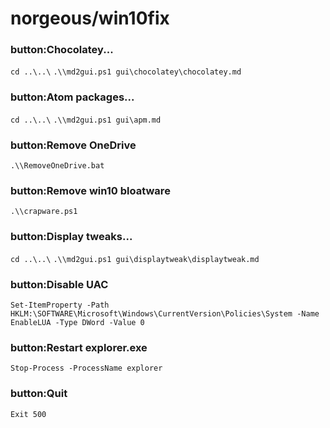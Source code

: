 # norgeous/win10fix

### button:Chocolatey...
`cd ..\..\`
`.\\md2gui.ps1 gui\chocolatey\chocolatey.md`
### button:Atom packages...
`cd ..\..\`
`.\\md2gui.ps1 gui\apm.md`
### button:Remove OneDrive
`.\\RemoveOneDrive.bat`
### button:Remove win10 bloatware
`.\\crapware.ps1`
### button:Display tweaks...
`cd ..\..\`
`.\\md2gui.ps1 gui\displaytweak\displaytweak.md`
### button:Disable UAC
`Set-ItemProperty -Path HKLM:\SOFTWARE\Microsoft\Windows\CurrentVersion\Policies\System -Name EnableLUA -Type DWord -Value 0`
### button:Restart explorer.exe
`Stop-Process -ProcessName explorer`
### button:Quit
`Exit 500`
